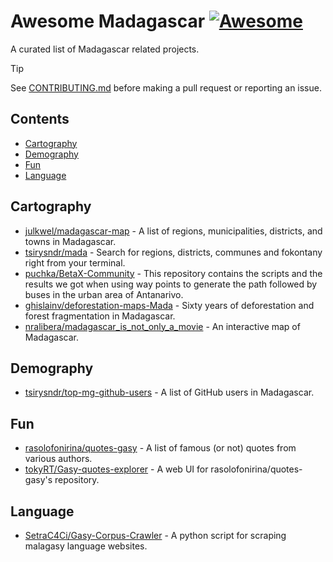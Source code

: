 <!--lint ignore awesome-git-repo-age-->

# Awesome Madagascar [![Awesome](https://cdn.rawgit.com/sindresorhus/awesome/d7305f38d29fed78fa85652e3a63e154dd8e8829/media/badge.svg)](https://github.com/sindresorhus/awesome)

A curated list of Madagascar related projects.

<!--lint ignore no-undefined-references-->

> [!TIP]
> See [CONTRIBUTING.md](CONTRIBUTING.md) before making a pull request or reporting an issue.

## Contents

- [Cartography](#cartography)
- [Demography](#demography)
- [Fun](#fun)
- [Language](#language)

## Cartography

- [julkwel/madagascar-map](https://github.com/julkwel/madagascar-map) - A list of regions, municipalities, districts, and towns in Madagascar.
- [tsirysndr/mada](https://github.com/tsirysndr/mada) - Search for regions, districts, communes and fokontany right from your terminal.
- [puchka/BetaX-Community](https://github.com/puchka/BetaX-Community) - This repository contains the scripts and the results we got when using way points to generate the path followed by buses in the urban area of Antanarivo.
- [ghislainv/deforestation-maps-Mada](https://github.com/ghislainv/deforestation-maps-Mada) - Sixty years of deforestation and forest fragmentation in Madagascar.
- [nralibera/madagascar_is_not_only_a_movie](https://github.com/nralibera/madagascar_is_not_only_a_movie) - An interactive map of Madagascar.

## Demography

- [tsirysndr/top-mg-github-users](https://github.com/tsirysndr/top-mg-github-users) - A list of GitHub users in Madagascar.

## Fun
- [rasolofonirina/quotes-gasy](https://github.com/rasolofonirina/quotes-gasy) - A list of famous (or not) quotes from various authors.
- [tokyRT/Gasy-quotes-explorer](https://github.com/tokyRT/Gasy-quotes-explorer) - A web UI for rasolofonirina/quotes-gasy's repository.

## Language
- [SetraC4Ci/Gasy-Corpus-Crawler](https://github.com/SetraC4Ci/Gasy-Corpus-Crawler) - A python script for scraping malagasy language websites.
